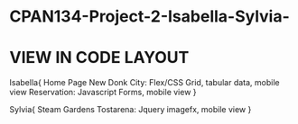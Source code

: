 # CPAN134-Project-2-Isabella-Sylvia-
# VIEW IN CODE LAYOUT
Isabella{
  Home Page
  New Donk City: Flex/CSS Grid, tabular data, mobile view
  Reservation: Javascript Forms, mobile view
}

Sylvia{
  Steam Gardens
  Tostarena: Jquery imagefx, mobile view
}
